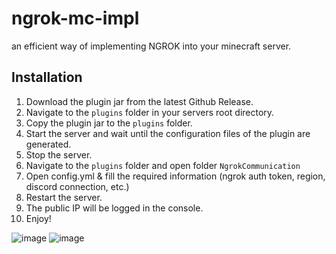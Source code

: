 # ngrok-mc-impl
an efficient way of implementing NGROK into your minecraft server.

## Installation
1. Download the plugin jar from the latest Github Release.
2. Navigate to the ``plugins`` folder in your servers root directory.
3. Copy the plugin jar to the ``plugins`` folder.
4. Start the server and wait until the configuration files of the plugin are generated.
5. Stop the server.
6. Navigate to the ``plugins`` folder and open folder ``NgrokCommunication``
7. Open config.yml & fill the required information (ngrok auth token, region, discord connection, etc.)
8. Restart the server.
9. The public IP will be logged in the console.
10. Enjoy!

![image](https://github.com/Ixf1nity/ngrok-mc-impl/assets/97213130/1c7b23c4-12b0-4bcd-ab91-5bf94141dfae)
![image](https://github.com/Ixf1nity/ngrok-mc-impl/assets/97213130/ab1440d9-c348-4617-a554-9e062795c10f)

